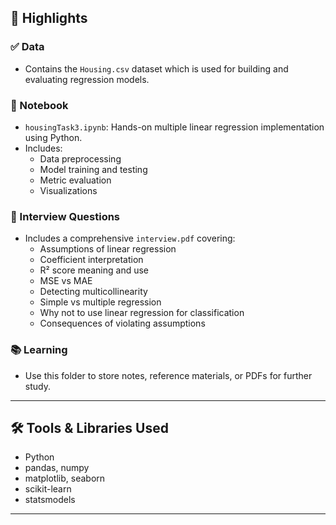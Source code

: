 
## 📌 Highlights

### ✅ Data
- Contains the `Housing.csv` dataset which is used for building and evaluating regression models.

### 📒 Notebook
- `housingTask3.ipynb`: Hands-on multiple linear regression implementation using Python.
- Includes:
  - Data preprocessing
  - Model training and testing
  - Metric evaluation
  - Visualizations

### 📝 Interview Questions
- Includes a comprehensive `interview.pdf` covering:
  - Assumptions of linear regression
  - Coefficient interpretation
  - R² score meaning and use
  - MSE vs MAE
  - Detecting multicollinearity
  - Simple vs multiple regression
  - Why not to use linear regression for classification
  - Consequences of violating assumptions

### 📚 Learning
- Use this folder to store notes, reference materials, or PDFs for further study.

---

## 🛠 Tools & Libraries Used
- Python
- pandas, numpy
- matplotlib, seaborn
- scikit-learn
- statsmodels

---
